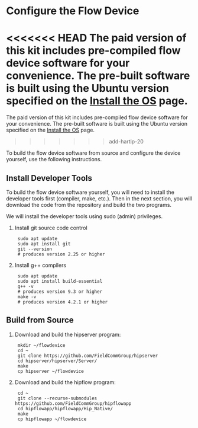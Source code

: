 # Configure the Flow Device

<<<<<<< HEAD
The paid version of this kit includes pre-compiled flow device software for your convenience. The pre-built software is built using the Ubuntu version specified on the [Install the OS](./install-os.md) page.
=======
The paid version of this kit includes pre-compiled flow device software for your convenience. The pre-built software is built using the Ubuntu version specified on the [Install the OS](./Install%20OS.md) page.
>>>>>>> add-hartip-20

To build the flow device software from source and configure the device yourself, use the following instructions.

## Install Developer Tools

To build the flow device software yourself, you will need to install the developer tools first \(compiler, make, etc.\). Then in the next section, you will download the code from the repository and build the two programs.

We will install the developer tools using sudo \(admin\) privileges.

1. Install git source code control

   ```text
    sudo apt update
    sudo apt install git
    git --version
    # produces version 2.25 or higher
   ```

2. Install g++ compilers

   ```text
    sudo apt update
    sudo apt install build-essential
    g++ -v
    # produces version 9.3 or higher
    make -v
    # produces version 4.2.1 or higher
   ```

## Build from Source

1. Download and build the hipserver program:

   ```text
    mkdir ~/flowdevice
    cd ~
    git clone https://github.com/FieldCommGroup/hipserver
    cd hipserver/hipserver/Server/
    make
    cp hipserver ~/flowdevice
   ```

2. Download and build the hipflow program:

   ```text
    cd ~
    git clone --recurse-submodules https://github.com/FieldCommGroup/hipflowapp
    cd hipflowapp/hipflowapp/Hip_Native/
    make
    cp hipflowapp ~/flowdevice
   ```

